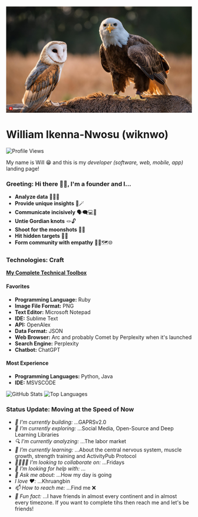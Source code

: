 ![Will's GitHub Banner](zephyrandcuba.jpg)

# William Ikenna-Nwosu (wiknwo)
![Profile Views](https://komarev.com/ghpvc/?username=wiknwo&color=blue)

My name is Will 😁 and this is my *developer (software, web, mobile, app)* landing page!

### Greeting: Hi there 👋🏽, I'm a founder and I...

- **Analyze data** 🧑🏽‍💻
- **Provide unique insights** 🔮🪄
- **Communicate incisively** 🗣️🗨️💻🎯
- **Untie Gordian knots** 🪢🔓
- **Shoot for the moonshots** 🔫🌚
- **Hit hidden targets** 👻🐘
- **Form community with empathy** 🤲🏽🗺️🌐

### Technologies: Craft

[**My Complete Technical Toolbox**](https://www.pinterest.com/wiknwo/my-tech-toolbox/)

#### Favorites
- **Programming Language:** Ruby
- **Image File Format:** PNG
- **Text Editor:** Microsoft Notepad
- **IDE:** Sublime Text
- **API:** OpenAlex
- **Data Format:** JSON
- **Web Browser:** Arc and probably Comet by Perplexity when it's launched
- **Search Engine:** Perplexity
- **Chatbot:** ChatGPT

#### Most Experience

- **Programming Languages:** Python, Java
- **IDE:** MSVSCODE

![GitHub Stats](https://github-readme-stats.vercel.app/api?username=wiknwo&show_icons=true&theme=radical)
![Top Languages](https://github-readme-stats.vercel.app/api/top-langs/?username=wiknwo&layout=compact&theme=tokyonight)

### Status Update: Moving at the Speed of Now

- *🔨 I'm currently building:* ...GAPRSv2.0
- *🔭 I’m currently exploring:* ...Social Media, Open-Source and Deep Learning Libraries
- *🔍 I'm currently analyzing:* ...The labor market
- *🌱 I’m currently learning:* ...About the central nervous system, muscle growth, strength training and ActivityPub Protocol
- *🫱🏽‍🫲🏽 I’m looking to collaborate on:* ...Fridays
- *🤔 I’m looking for help with:* ...
- *💬 Ask me about:* ...How my day is going
- *I love ❤️:* ...Khruangbin
- *📫 How to reach me:* ...Find me ❌
- *🤗 Fun fact:* ...I have friends in almost every continent and in almost every timezone. If you want to complete tihs then reach me and let's be friends!
